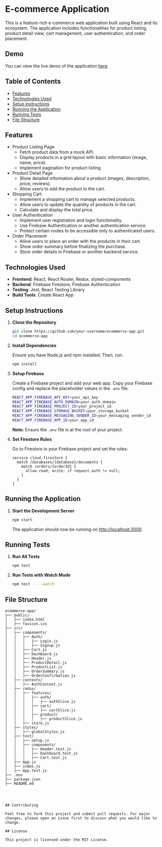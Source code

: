 # E-commerce Application

This is a feature-rich e-commerce web application built using React and its ecosystem. The application includes functionalities for product listing, product detail view, cart management, user authentication, and order placement.

## Demo

You can view the live demo of the application [here](https://shopify-beige-theta.vercel.app/login).

## Table of Contents

- [Features](#features)
- [Technologies Used](#technologies-used)
- [Setup Instructions](#setup-instructions)
- [Running the Application](#running-the-application)
- [Running Tests](#running-tests)
- [File Structure](#file-structure)

## Features

- Product Listing Page
  - Fetch product data from a mock API.
  - Display products in a grid layout with basic information (image, name, price).
  - Implement pagination for product listing.
- Product Detail Page
  - Show detailed information about a product (images, description, price, reviews).
  - Allow users to add the product to the cart.
- Shopping Cart
  - Implement a shopping cart to manage selected products.
  - Allow users to update the quantity of products in the cart.
  - Calculate and display the total price.
- User Authentication
  - Implement user registration and login functionality.
  - Use Firebase Authentication or another authentication service.
  - Protect certain routes to be accessible only to authenticated users.
- Order Placement
  - Allow users to place an order with the products in their cart.
  - Show order summary before finalizing the purchase.
  - Store order details in Firebase or another backend service.

## Technologies Used

- **Frontend**: React, React Router, Redux, styled-components
- **Backend**: Firebase Firestore, Firebase Authentication
- **Testing**: Jest, React Testing Library
- **Build Tools**: Create React App

## Setup Instructions

1. **Clone the Repository**

    ```sh
    git clone https://github.com/your-username/ecommerce-app.git
    cd ecommerce-app
    ```

2. **Install Dependencies**

    Ensure you have Node.js and npm installed. Then, run:

    ```sh
    npm install
    ```

3. **Setup Firebase**

    Create a Firebase project and add your web app. Copy your Firebase config and replace the placeholder values in the `.env` file.

    ```sh
    REACT_APP_FIREBASE_API_KEY=your_api_key
    REACT_APP_FIREBASE_AUTH_DOMAIN=your_auth_domain
    REACT_APP_FIREBASE_PROJECT_ID=your_project_id
    REACT_APP_FIREBASE_STORAGE_BUCKET=your_storage_bucket
    REACT_APP_FIREBASE_MESSAGING_SENDER_ID=your_messaging_sender_id
    REACT_APP_FIREBASE_APP_ID=your_app_id
    ```

    **Note:** Ensure the `.env` file is at the root of your project.

4. **Set Firestore Rules**

    Go to Firestore in your Firebase project and set the rules:

    ```plaintext
    service cloud.firestore {
      match /databases/{database}/documents {
        match /orders/{orderId} {
          allow read, write: if request.auth != null;
        }
      }
    }
    ```

## Running the Application

1. **Start the Development Server**

    ```sh
    npm start
    ```

    The application should now be running on [http://localhost:3000](http://localhost:3000).

## Running Tests

1. **Run All Tests**

    ```sh
    npm test
    ```

2. **Run Tests with Watch Mode**

    ```sh
    npm test -- --watch
    ```

## File Structure

```plaintext
ecommerce-app/
├── public/
│   ├── index.html
│   ├── favicon.ico
├── src/
│   ├── components/
│   │   ├── Auth/
│   │   │   ├── Login.js
│   │   │   ├── Signup.js
│   │   ├── Cart.js
│   │   ├── Dashboard.js
│   │   ├── Header.js
│   │   ├── ProductDetail.js
│   │   ├── ProductList.js
│   │   ├── OrderSummary.js
│   │   ├── OrderConfirmation.js
│   ├── contexts/
│   │   ├── AuthContext.js
│   ├── redux/
│   │   ├── features/
│   │   │   ├── auth/
│   │   │   │   ├── authSlice.js
│   │   │   ├── cart/
│   │   │   │   ├── cartSlice.js
│   │   │   ├── product/
│   │   │   │   ├── productSlice.js
│   │   ├── store.js
│   ├── styles/
│   │   ├── globalStyles.js
│   ├── test/
│   │   ├── setup.js
│   │   ├── components/
│   │   │   ├── Header.test.js
│   │   │   ├── Dashboard.test.js
│   │   │   ├── Cart.test.js
│   ├── App.js
│   ├── index.js
│   ├── App.test.js
├── .env
├── package.json
├── README.md




## Contributing

Feel free to fork this project and submit pull requests. For major changes, please open an issue first to discuss what you would like to change.

## License

This project is licensed under the MIT License.
